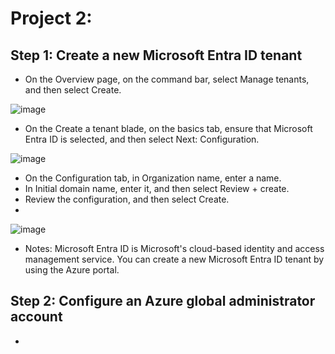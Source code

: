 # Project 2:

## Step 1: Create a new Microsoft Entra ID tenant

- On the Overview page, on the command bar, select Manage tenants, and then select Create.

![image](https://github.com/moniquecardoso25/Azure-Projects/assets/140358716/98a3453e-f766-4cc2-a7bc-be5ad0a883c0)

- On the Create a tenant blade, on the basics tab, ensure that Microsoft Entra ID is selected, and then select Next: Configuration.

![image](https://github.com/moniquecardoso25/Azure-Projects/assets/140358716/889c6414-3cdc-4a34-8b43-310a5e1b5694)


- On the Configuration tab, in Organization name, enter a name.
- In Initial domain name, enter it, and then select Review + create.
- Review the configuration, and then select Create.
- 
![image](https://github.com/moniquecardoso25/Azure-Projects/assets/140358716/d9429de4-92e9-4cb7-a309-b39ae38b1d5b)


- Notes: Microsoft Entra ID is Microsoft's cloud-based identity and access management service. You can create a new Microsoft Entra ID tenant by using the Azure portal.

## Step 2: Configure an Azure global administrator account



- 
